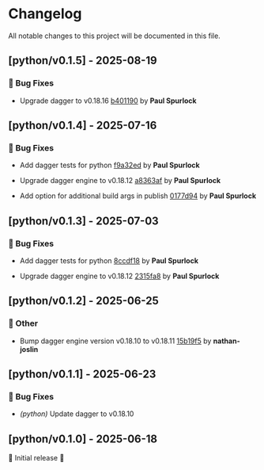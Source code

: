 # Changelog

All notable changes to this project will be documented in this file.

## [python/v0.1.5] - 2025-08-19

### 🐛 Bug Fixes

- Upgrade dagger to v0.18.16 [b401190](https://github.com/act3-ai/dagger/commit/b40119027dcfe796cc40778f7a442eb7660d1656) by **Paul Spurlock**


## [python/v0.1.4] - 2025-07-16

### 🐛 Bug Fixes

- Add dagger tests for python [f9a32ed](https://github.com/act3-ai/dagger/commit/f9a32ed6b0d79c48ba09e3dc71023a49fb34a0e7) by **Paul Spurlock**

- Upgrade dagger engine to v0.18.12 [a8363af](https://github.com/act3-ai/dagger/commit/a8363af58bd4e54a3c400a8bfc9165e2c000c60a) by **Paul Spurlock**

- Add option for additional build args in publish [0177d94](https://github.com/act3-ai/dagger/commit/0177d9436b41399de2338d8a9e6781bb5c54d7f8) by **Paul Spurlock**


## [python/v0.1.3] - 2025-07-03

### 🐛 Bug Fixes

- Add dagger tests for python [8ccdf18](https://github.com/act3-ai/dagger/commit/8ccdf186c934860030ca1eb2b2018553e533d040) by **Paul Spurlock**

- Upgrade dagger engine to v0.18.12 [2315fa8](https://github.com/act3-ai/dagger/commit/2315fa812e8e41a9389b3bbdc83edb01f07276fa) by **Paul Spurlock**


## [python/v0.1.2] - 2025-06-25

### 💼 Other

- Bump dagger engine version v0.18.10 to v0.18.11 [15b19f5](https://github.com/act3-ai/dagger/commit/15b19f514982382566b852e7aac94d574e3ed997) by **nathan-joslin**


## [python/v0.1.1] - 2025-06-23

### 🐛 Bug Fixes

- *(python)* Update dagger to v0.18.10

## [python/v0.1.0] - 2025-06-18

🚀 Initial release 🚀
